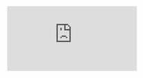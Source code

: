 ![Profession Certificate in Data Science](https://github.com/jayashilin123/Reports/blob/master/Professional%20Certificate%20_%20edX%20Credentials.pdf)
